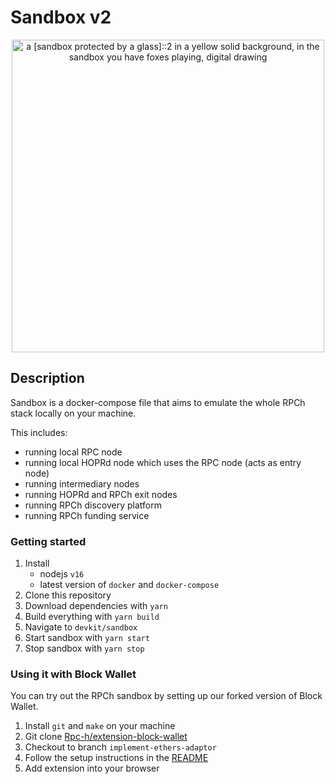 # Sandbox v2

<p align="center">
  <img width="500" height="500" src="https://user-images.githubusercontent.com/1877679/213269429-3e17ce98-216d-40d9-8047-86a55413988d.png" alt="a [sandbox protected by a glass]::2 in a yellow solid background, in the sandbox you have foxes playing, digital drawing">
</p>

## Description

Sandbox is a docker-compose file that aims to emulate the whole RPCh stack locally on your machine.

This includes:

- running local RPC node
- running local HOPRd node which uses the RPC node (acts as entry node)
- running intermediary nodes
- running HOPRd and RPCh exit nodes
- running RPCh discovery platform
- running RPCh funding service

### Getting started

1. Install
   - nodejs `v16`
   - latest version of `docker` and `docker-compose`
2. Clone this repository
3. Download dependencies with `yarn`
4. Build everything with `yarn build`
5. Navigate to `devkit/sandbox`
6. Start sandbox with `yarn start`
7. Stop sandbox with `yarn stop`

### Using it with Block Wallet

You can try out the RPCh sandbox by setting up our forked version of Block Wallet.

1. Install `git` and `make` on your machine
2. Git clone [Rpc-h/extension-block-wallet](https://github.com/Rpc-h/extension-block-wallet)
3. Checkout to branch `implement-ethers-adaptor`
4. Follow the setup instructions in the [README](https://github.com/Rpc-h/extension-block-wallet/tree/implement-ethers-adaptor#getting-started)
5. Add extension into your browser
